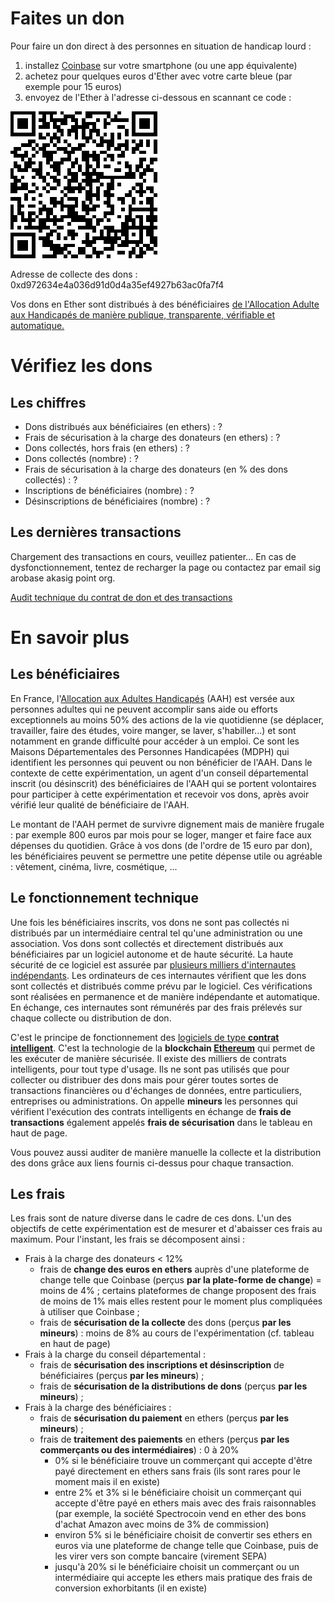 # Faites un don

Pour faire un don direct à des personnes en situation de handicap lourd :

1. installez [Coinbase](https://www.coinbase.com/mobile?locale=fr) sur votre smartphone (ou une app équivalente)
2. achetez pour quelques euros d'Ether avec votre carte bleue (par exemple pour 15 euros)
3. envoyez de l'Ether à l'adresse ci-dessous en scannant ce code :

![QR code du contrat de don](/contract_qr_code.png)

Adresse de collecte des dons : 0xd972634e4a036d91d0d4a35ef4927b63ac0fa7f4

Vos dons en Ether sont distribués à des bénéficiaires [de l'Allocation Adulte aux Handicapés de manière publique, transparente, vérifiable et automatique.](#more)

# Vérifiez les dons

 ## Les chiffres

* Dons distribués aux bénéficiaires (en ethers) : <span id="given_sum">?</span>
* Frais de sécurisation à la charge des donateurs (en ethers) : <span id="collection_fees_sum">?</span>
* Dons collectés, hors frais (en ethers) : <span id="collected_sum">?</span>
* Dons collectés (nombre) : <span id="collected_count">?</span>
* Frais de sécurisation à la charge des donateurs (en % des dons collectés) : <span id="collection_fees_percent">?</span>
* Inscriptions de bénéficiaires (nombre) : <span id="registrations_count">?</span>
* Désinscriptions de bénéficiaires (nombre) : <span id="unregistrations_count">?</span>

## Les dernières transactions

<div id="transactions">

Chargement des transactions en cours, veuillez patienter...
En cas de dysfonctionnement, tentez de recharger la page ou contactez par email sig arobase akasig point org.

</div>

[Audit technique du contrat de don et des transactions](https://etherscan.io/address/0xd972634e4a036d91d0d4a35ef4927b63ac0fa7f4)

<a name="more"></a>
# En savoir plus

## Les bénéficiaires

En France, l'[Allocation aux Adultes Handicapés](https://fr.wikipedia.org/wiki/Allocation_aux_adultes_handicap%C3%A9s) (AAH) est versée aux personnes adultes qui ne peuvent accomplir sans aide ou efforts exceptionnels au moins 50% des actions de la vie quotidienne (se déplacer, travailler, faire des études, voire manger, se laver, s'habiller...) et sont notamment en grande difficulté pour accéder à un emploi. Ce sont les Maisons Départementales des Personnes Handicapées (MDPH) qui identifient les personnes qui peuvent ou non bénéficier de l'AAH. Dans le contexte de cette expérimentation, un agent d'un conseil départemental inscrit (ou désinscrit) des bénéficiaires de l'AAH qui se portent volontaires pour participer à cette expérimentation et recevoir vos dons, après avoir vérifié leur qualité de bénéficiaire de l'AAH.

Le montant de l'AAH permet de survivre dignement mais de manière frugale : par exemple 800 euros par mois pour se loger, manger et faire face aux dépenses du quotidien. Grâce à vos dons (de l'ordre de 15 euro par don), les bénéficiaires peuvent se permettre une petite dépense utile ou agréable : vêtement, cinéma, livre, cosmétique, ...

## Le fonctionnement technique

Une fois les bénéficiaires inscrits, vos dons ne sont pas collectés ni distribués par un intermédiaire central tel qu'une administration ou une association. Vos dons sont collectés et directement distribués aux bénéficiaires par un logiciel autonome et de haute sécurité. La haute sécurité de ce logiciel est assurée par [plusieurs milliers d'internautes indépendants](https://www.ethernodes.org/network/1). Les ordinateurs de ces internautes vérifient que les dons sont collectés et distribués comme prévu par le logiciel. Ces vérifications sont réalisées en permanence et de manière indépendante et automatique. En échange, ces internautes sont rémunérés par des frais prélevés sur chaque collecte ou distribution de don.

C'est le principe de fonctionnement des [logiciels de type **contrat intelligent**](https://fr.wikipedia.org/wiki/Contrat_intelligent). C'est la technologie de la **blockchain [Ethereum](https://www.ethereum.org/)** qui permet de les exécuter de manière sécurisée. Il existe des milliers de contrats intelligents, pour tout type d'usage. Ils ne sont pas utilisés que pour collecter ou distribuer des dons mais pour gérer toutes sortes de transactions financières ou d'échanges de données, entre particuliers, entreprises ou administrations. On appelle **mineurs** les personnes qui vérifient l'exécution des contrats intelligents en échange de **frais de transactions** également appelés **frais de sécurisation** dans le tableau en haut de page.

Vous pouvez aussi auditer de manière manuelle la collecte et la distribution des dons grâce aux liens fournis ci-dessus pour chaque transaction.

## Les frais

Les frais sont de nature diverse dans le cadre de ces dons. L'un des objectifs de cette expérimentation est de mesurer et d'abaisser ces frais au maximum. Pour l'instant, les frais se décomposent ainsi :

* Frais à la charge des donateurs < 12%
  * frais de **change des euros en ethers** auprès d'une plateforme de change telle que Coinbase (perçus __par la plate-forme de change__) = moins de 4% ; certains plateformes de change proposent des frais de moins de 1% mais elles restent pour le moment plus compliquées à utiliser que Coinbase ;
  * frais de **sécurisation de la collecte** des dons (perçus __par les mineurs__) : moins de 8% au cours de l'expérimentation (cf. tableau en haut de page)
* Frais à la charge du conseil départemental :
  * frais de **sécurisation des inscriptions et désinscription** de bénéficiaires (perçus __par les mineurs__) ;
  * frais de **sécurisation de la distributions de dons** (perçus __par les mineurs__) ;
* Frais à la charge des bénéficiaires :
  * frais de **sécurisation du paiement** en ethers (perçus __par les mineurs__) ;
  * frais de **traitement des paiements** en ethers (perçus __par les commerçants ou des intermédiaires__) : 0 à 20%
      * 0% si le bénéficiaire trouve un commerçant qui accepte d'être payé directement en ethers sans frais (ils sont rares pour le moment mais il en existe)
      * entre 2% et 3% si le bénéficiaire choisit un commerçant qui accepte d'être payé en ethers mais avec des frais raisonnables (par exemple, la société Spectrocoin vend en ether des bons d'achat Amazon avec moins de 3% de commission)
      * environ 5% si le bénéficiaire choisit de convertir ses ethers en euros via une plateforme de change telle que Coinbase, puis de les virer vers son compte bancaire (virement SEPA)
      * jusqu'à 20% si le bénéficiaire choisit un commerçant ou un intermédiaire qui accepte les ethers mais pratique des frais de conversion exhorbitants (il en existe)




<script src="https://code.jquery.com/jquery-3.3.1.min.js"></script>
<script>
    var etherscanAPIKeyToken = "MyApiKeyToken";
    var contract_address = "0xd972634e4a036d91d0d4a35ef4927b63ac0fa7f4";
    var balance_request = "module=account&action=balance&address="
        + contract_address
        + "&tag=latest";
    var relative_url_of_transactions_request = "module=account&action=txlist&address="
        + contract_address
        + "&startblock=0&endblock=99999999&page=1&offset=10&sort=asc"
    var absolute_url_of_transactions_request = "https://api.etherscan.io/api?"
        + relative_url_of_transactions_request
        + "&apikey="
        + etherscanAPIKeyToken;
    $.getJSON( absolute_url_of_transactions_request )
        .done( function(data) {
            console.log( "done", data );
            // we got incoming transactions, let's get outgoing transactions too
            // sort them by timestamp
            var transactions = data.result.sort( function(t1, t2) { return t2.timeStamp - t1.timeStamp; } );
            var html = '<ul>';
            var collected_sum = 0; // cumulated sum of donations collected
            var collected_count = 0; // number of donations collected
            var collection_fees_sum = 0; // cumulated transaction fees paid by donors
            var given_sum = 0; // cumulated donations given
            var collection_fees_percent = 0; // percent of collected amount that goes into collection fees
            var registrations_count = 0; // number of beneficiary registrations
            var unregistrations_count = 0; // number of beneficiary unregistrations
            transactions.forEach(function(item, index, array) {
                console.log(item, index);
                var newDate = new Date();
                newDate.setTime(item.timeStamp*1000);
                var dateString = newDate.toISOString();
                var event = item.input.substring(0,10);
                switch(event) {
                    case '0x':
                        var value = Number.parseFloat(item.value / Math.pow(10,18));
                        collected_sum += value;
                        collected_count += 1;
                        var gas_price = Number.parseFloat(item.gasPrice);
                        var gas_used = Number.parseFloat(item.gasUsed);
                        var transaction_fees = gas_price * gas_used / Math.pow(10,18);
                        collection_fees_sum += transaction_fees;
                        event = "Réception d'un don de " + value.toFixed(4) + " ETH";
                        event += " et paiement de " + collection_fees_sum.toFixed(4) + " ETH";
                        event += " par le donateur pour les frais de sécurisation de la collecte";
                        break;
                    case '0x6b9f96ea':
                        event = "Distribution des dons";
                        break;
                    case '0xcdd8b2b2':
                        var beneficiary = item.input.substring(34,38) + '...';
                        registrations_count += 1;
                        event = "Inscription du bénéficiaire #" + beneficiary;
                        break;
                    case '0x71d0028d':
                        var beneficiary = item.input.substring(34,38) + '...';
                        unregistrations_count += 1;
                        event = "Désinscription du bénéficiaire #" + beneficiary;
                        break;
                    case '0x60606040':
                        event = "Initialisation du contrat";
                        break;
                    default:
                        event = item.input;
                };
                html += '<li><a href="https://etherscan.io/tx/' + item.hash + '">' +
                    event +
                    ' (' + dateString.substring(0,10) +
                    ' à ' + dateString.substring(11,19) +
                    ')</a></li>';
                });
                html += '</ul>';
                $('#transactions').html(html);
                // Fill the dashboard with figures
                given_sum = collected_sum - collection_fees_sum;
                $('#given_sum').html(given_sum.toFixed(4));
                $('#collection_fees_sum').html(collection_fees_sum.toFixed(4));
                collection_fees_percent = collection_fees_sum / collected_sum * 100;
                $('#collection_fees_percent').html(collection_fees_percent.toPrecision(2)+' %');
                $('#collected_sum').html(collected_sum.toFixed(4));
                $('#collected_count').html(collected_count);
                $('#registrations_count').html(registrations_count);
                $('#unregistrations_count').html(unregistrations_count);
        } )
        .fail( function(error) { console.log( "fail", error ); } )
        .always( function() { console.log( "always" ); } );
</script>
